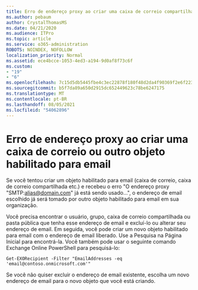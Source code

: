 ```yaml
---
title: Erro de endereço proxy ao criar uma caixa de correio compartilhada
ms.author: pebaum
author: CrystalThomasMS
ms.date: 04/21/2020
ms.audience: ITPro
ms.topic: article
ms.service: o365-administration
ROBOTS: NOINDEX, NOFOLLOW
localization_priority: Normal
ms.assetid: ece4bcce-1053-4ed3-a194-9d0af8f73c6f
ms.custom:
- "19"
- "6"
ms.openlocfilehash: 7c15d5db5445fbe4c3ec22878f180f48d2da4f90369f2e6f223916646eb19c12
ms.sourcegitcommit: b5f7da89a650d2915dc652449623c78be6247175
ms.translationtype: MT
ms.contentlocale: pt-BR
ms.lasthandoff: 08/05/2021
ms.locfileid: "54062896"
---
```

# <a name="proxy-address-error-while-creating-a-mailbox-or-other-email-enabled-object"></a>Erro de endereço proxy ao criar uma caixa de correio ou outro objeto habilitado para email

Se você tentou criar um objeto habilitado para email (caixa de correio, caixa de correio compartilhada etc.) e recebeu o erro "O endereço proxy "SMTP:alias@domain.com" já está sendo usado...", o endereço de email escolhido já será tomado por outro objeto habilitado para email em sua organização.
  
Você precisa encontrar o usuário, grupo, caixa de correio compartilhada ou pasta pública que tenha esse endereço de email e excluí-lo ou alterar seu endereço de email. Em seguida, você pode criar um novo objeto habilitado para email com o endereço de email liberado. Use a Pesquisa na Página Inicial para encontrá-la. Você também pode usar o seguinte comando Exchange Online PowerShell para pesquisá-lo:

`
    Get-EXORecipient -Filter "EmailAddresses -eq 'email@contoso.onmicrosoft.com'"
`
  
Se você não quiser excluir o endereço de email existente, escolha um novo endereço de email para o novo objeto que você está criando.
  